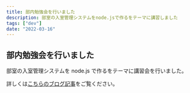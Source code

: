 ```yaml
---
title: 部内勉強会を行いました
description: 部室の入室管理システムをnode.jsで作るをテーマに講習しました
tags: ["dev"]
date: "2022-03-16"
---
```


## 部内勉強会を行いました

部室の入室管理システムを node.js で作るをテーマに講習会を行いました。

詳しくは[こちらのブログ記事](/blog/discord-bot-tutorial)をご覧ください。
